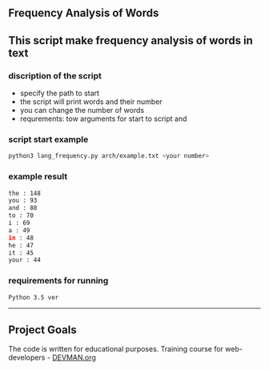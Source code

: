## Frequency Analysis of Words

This script make frequency analysis of words in text
---

### discription of the script
+ specify the path to start
+ the script will print words and their number
+ you can change the number of words
+ requrements: tow arguments for start to script <name> and <number>


### script start example
```bash
python3 lang_frequency.py arch/example.txt <your number>
```

### example result
```bash
the : 148
you : 93
and : 88
to : 70
i : 69
a : 49
in : 48
he : 47
it : 45
your : 44

```

### requirements for running
```bash
Python 3.5 ver
```
---
## Project Goals

The code is written for educational purposes. Training course for web-developers - [DEVMAN.org](https://devman.org)
